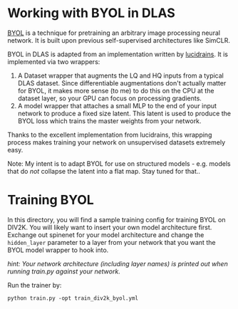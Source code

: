 # Working with BYOL in DLAS

[BYOL](https://arxiv.org/abs/2006.07733) is a technique for pretraining an arbitrary image processing
neural network. It is built upon previous self-supervised architectures like SimCLR.

BYOL in DLAS is adapted from an implementation written by [lucidrains](https://github.com/lucidrains/byol-pytorch).
It is implemented via two wrappers: 

1. A Dataset wrapper that augments the LQ and HQ inputs from a typical DLAS dataset. Since differentiable
   augmentations don't actually matter for BYOL, it makes more sense (to me) to do this on the CPU at the
   dataset layer, so your GPU can focus on processing gradients.
1. A model wrapper that attaches a small MLP to the end of your input network to produce a fixed
   size latent. This latent is used to produce the BYOL loss which trains the master weights from
   your network.
   
Thanks to the excellent implementation from lucidrains, this wrapping process makes training your
network on unsupervised datasets extremely easy.

Note: My intent is to adapt BYOL for use on structured models - e.g. models that do *not* collapse
the latent into a flat map. Stay tuned for that..

# Training BYOL

In this directory, you will find a sample training config for training BYOL on DIV2K. You will
likely want to insert your own model architecture first. Exchange out spinenet for your
model architecture and change the `hidden_layer` parameter to a layer from your network
that you want the BYOL model wrapper to hook into. 

*hint: Your network architecture (including layer names) is printed out when running train.py
against your network.*

Run the trainer by:

`python train.py -opt train_div2k_byol.yml`